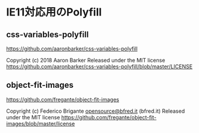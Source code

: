 # IE11対応用のPolyfill


## css-variables-polyfill
https://github.com/aaronbarker/css-variables-polyfill

Copyright (c) 2018 Aaron Barker
Released under the MIT license
https://github.com/aaronbarker/css-variables-polyfill/blob/master/LICENSE


## object-fit-images
https://github.com/fregante/object-fit-images

Copyright (c) Federico Brigante <opensource@bfred.it> (bfred.it)
Released under the MIT license
https://github.com/fregante/object-fit-images/blob/master/license

